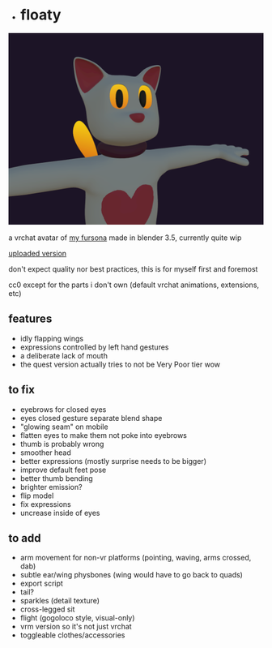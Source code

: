 - # floaty

![](thumbnail.png)

a vrchat avatar of [my fursona](https://hecko.my.to/fursonae#floaty) made in blender 3.5, currently quite wip

[uploaded version](https://vrchat.com/home/avatar/avtr_2edfaf3f-90ee-4b39-bf69-7e326042dbf5)

don't expect quality nor best practices, this is for myself first and foremost

cc0 except for the parts i don't own (default vrchat animations, extensions, etc)

## features

- idly flapping wings
- expressions controlled by left hand gestures
- a deliberate lack of mouth
- the quest version actually tries to not be Very Poor tier wow

## to fix

- eyebrows for closed eyes
- eyes closed gesture separate blend shape
- "glowing seam" on mobile
- flatten eyes to make them not poke into eyebrows
- thumb is probably wrong
- smoother head
- better expressions (mostly surprise needs to be bigger)
- improve default feet pose
- better thumb bending
- brighter emission?
- flip model
- fix expressions
- uncrease inside of eyes

## to add

- arm movement for non-vr platforms (pointing, waving, arms crossed, dab)
- subtle ear/wing physbones (wing would have to go back to quads)
- export script
- tail?
- sparkles (detail texture)
- cross-legged sit
- flight (gogoloco style, visual-only)
- vrm version so it's not just vrchat
- toggleable clothes/accessories
